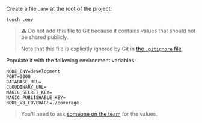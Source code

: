 Create a file `.env` at the root of the project:

```shell
touch .env
```

> ⚠️ Do not add this file to Git because it contains values that should not be
> shared publicly.
>
> Note that this file is explicitly ignored by Git in
> [the `.gitignore` file](./gitignore).

Populate it with the following environment variables:

```
NODE_ENV=development
PORT=3000
DATABASE_URL=
CLOUDINARY_URL=
MAGIC_SECRET_KEY=
MAGIC_PUBLISHABLE_KEY=
NODE_V8_COVERAGE=./coverage
```

> You'll need to ask
> [someone on the team](https://github.com/BrookesUniversityLearningResources/vsat/graphs/contributors)
> for the values.
